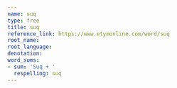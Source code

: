 ```yaml
---
name: suq
type: free
title: suq
reference_link: https://www.etymonline.com/word/suq
root_name: 
root_language: 
denotation: 
word_sums:
- sum: 'Suq + '
  respelling: suq
---
```

